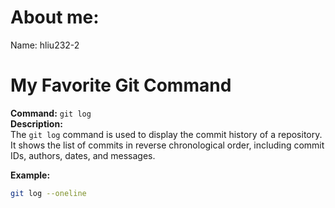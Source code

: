 # About me:
Name: hliu232-2

# My Favorite Git Command

**Command:** `git log`  
**Description:**  
The `git log` command is used to display the commit history of a repository.  
It shows the list of commits in reverse chronological order, including commit IDs, authors, dates, and messages.

**Example:**  
```bash
git log --oneline
